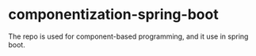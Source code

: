 # componentization-spring-boot
The repo is used for component-based programming, and it use in spring boot.
